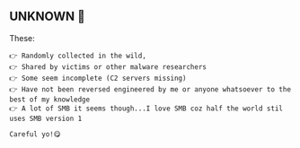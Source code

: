## UNKNOWN 🤭
These:

    👉 Randomly collected in the wild,
    👉 Shared by victims or other malware researchers
    👉 Some seem incomplete (C2 servers missing)
    👉 Have not been reversed engineered by me or anyone whatsoever to the best of my knowledge
    👉 A lot of SMB it seems though...I love SMB coz half the world stil uses SMB version 1
    
    Careful yo!😋

